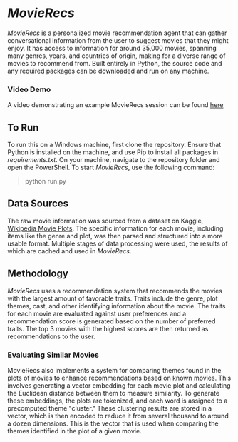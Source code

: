 # _MovieRecs_

_MovieRecs_ is a personalized movie recommendation agent that can gather conversational information from the user to suggest movies that they might enjoy. It has access to information for around 35,000 movies, spanning many genres, years, and countries of origin, making for a diverse range of movies to recommend from. Built entirely in Python, the source code and any required packages can be downloaded and run on any machine.

### Video Demo

A video demonstrating an example MovieRecs session can be found [here](https://youtu.be/IZpuDGD65HM)

## To Run

To run this on a Windows machine, first clone the repository. Ensure that Python is installed on the machine, and use Pip to install all packages in *requirements.txt*. On your machine, navigate to the repository folder and open the PowerShell. To start _MovieRecs_, use the following command:

> python run.py

## Data Sources

The raw movie information was sourced from a dataset on Kaggle, [Wikipedia Movie Plots](https://www.kaggle.com/datasets/jrobischon/wikipedia-movie-plots). The specific information for each movie, including items like the genre and plot, was then parsed and structured into a more usable format. Multiple stages of data processing were used, the results of which are cached and used in _MovieRecs_.

## Methodology

_MovieRecs_ uses a recommendation system that recommends the movies with the largest amount of favorable traits. Traits include the genre, plot themes, cast, and other identifying information about the movie. The traits for each movie are evaluated against user preferences and a recommendation score is generated based on the number of preferred traits. The top 3 movies with the highest scores are then returned as recommendations to the user.

### Evaluating Similar Movies

MovieRecs also implements a system for comparing themes found in the plots of movies to enhance recommendations based on known movies. This involves generating a vector embedding for each movie plot and calculating the Euclidean distance between them to measure similarity. To generate these embeddings, the plots are tokenized, and each word is assigned to a precomputed theme "cluster." These clustering results are stored in a vector, which is then encoded to reduce it from several thousand to around a dozen dimensions. This is the vector that is used when comparing the themes identified in the plot of a given movie.
